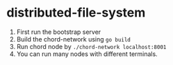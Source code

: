 # distributed-file-system

1. First run the bootstrap server
2. Build the chord-network using ```go build``` 
3. Run chord node by ```./chord-network localhost:8001```
4. You can run many nodes with different terminals. 
